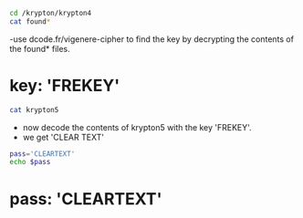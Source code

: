 ```bash
cd /krypton/krypton4
cat found*
```
-use dcode.fr/vigenere-cipher to find the key by decrypting the contents of the found* files.
# key: 'FREKEY'
```bash
cat krypton5
```
- now decode the contents of krypton5 with the key 'FREKEY'.
- we get 'CLEAR TEXT'
```bash
pass='CLEARTEXT'
echo $pass
```

# pass: 'CLEARTEXT'